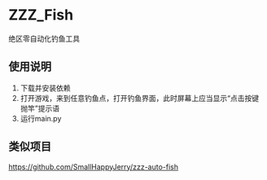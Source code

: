# ZZZ_Fish

绝区零自动化钓鱼工具

## 使用说明
1. 下载并安装依赖
2. 打开游戏，来到任意钓鱼点，打开钓鱼界面，此时屏幕上应当显示“点击按键抛竿”提示语
3. 运行main.py

## 类似项目
https://github.com/SmallHappyJerry/zzz-auto-fish
